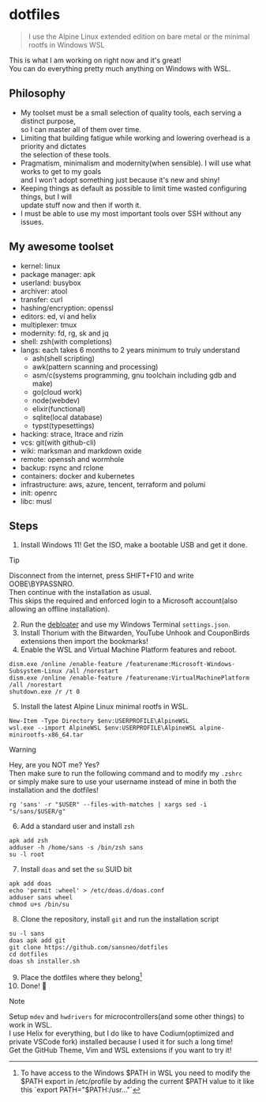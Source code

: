 # dotfiles
> I use the Alpine Linux extended edition on bare metal or the minimal rootfs in Windows WSL

This is what I am working on right now and it's great!  
You can do everything pretty much anything on Windows with WSL.

## Philosophy
* My toolset must be a small selection of quality tools, each serving a distinct purpose,  
  so I can master all of them over time.
* Limiting that building fatigue while working and lowering overhead is a priority and dictates  
  the selection of these tools.
* Pragmatism, minimalism and modernity(when sensible). I will use what works to get to my goals  
  and I won't adopt something just because it's new and shiny!
* Keeping things as default as possible to limit time wasted configuring things, but I will  
  update stuff now and then if worth it.
* I must be able to use my most important tools over SSH without any issues.

## My awesome toolset
* kernel: linux
* package manager: apk
* userland: busybox
* archiver: atool
* transfer: curl
* hashing/encryption: openssl
* editors: ed, vi and helix
* multiplexer: tmux
* modernity: fd, rg, sk and jq
* shell: zsh(with completions)
* langs: each takes 6 months to 2 years minimum to truly understand
  * ash(shell scripting)
  * awk(pattern scanning and processing)
  * asm/c(systems programming, gnu toolchain including gdb and make)
  * go(cloud work)
  * node(webdev)
  * elixir(functional)
  * sqlite(local database)
  * typst(typesettings)
* hacking: strace, ltrace and rizin
* vcs: git(with github-cli)
* wiki: marksman and markdown oxide
* remote: openssh and wormhole
* backup: rsync and rclone
* containers: docker and kubernetes
* infrastructure: aws, azure, tencent, terraform and polumi
* init: openrc
* libc: musl

## Steps
1. Install Windows 11!
Get the ISO, make a bootable USB and get it done.  

> [!TIP]
> Disconnect from the internet, press SHIFT+F10 and write OOBE\BYPASSNRO.  
> Then continue with the installation as usual.  
> This skips the required and enforced login to a Microsoft account(also allowing an offline installation).  

2. Run the [debloater](https://github.com/Raphire/Win11Debloat) and use my Windows Terminal `settings.json`.
3. Install Thorium with the Bitwarden, YouTube Unhook and CouponBirds extensions then import the bookmarks!
4. Enable the WSL and Virtual Machine Platform features and reboot.
```
dism.exe /online /enable-feature /featurename:Microsoft-Windows-Subsystem-Linux /all /norestart
dism.exe /online /enable-feature /featurename:VirtualMachinePlatform /all /norestart
shutdown.exe /r /t 0
```
5. Install the latest Alpine Linux minimal rootfs in WSL.
```
New-Item -Type Directory $env:USERPROFILE\AlpineWSL
wsl.exe --import AlpineWSL $env:USERPROFILE\AlpineWSL alpine-minirootfs-x86_64.tar
```

> [!WARNING]
> Hey, are you NOT me? Yes?  
> Then make sure to run the following command and to modify my `.zshrc`  
> or simply make sure to use your username instead of mine in both the installation and the dotfiles!  
```
rg 'sans' -r "$USER" --files-with-matches | xargs sed -i "s/sans/$USER/g"
```

6. Add a standard user and install `zsh`
```
apk add zsh
adduser -h /home/sans -s /bin/zsh sans
su -l root
```
7. Install `doas` and set the `su` SUID bit
```
apk add doas
echo 'permit :wheel' > /etc/doas.d/doas.conf
adduser sans wheel
chmod u+s /bin/su
```
8. Clone the repository, install `git` and run the installation script
```
su -l sans
doas apk add git
git clone https://github.com/sansneo/dotfiles
cd dotfiles
doas sh installer.sh
```
9. Place the dotfiles where they belong[^1]
10. Done! 🎉

> [!NOTE]
> Setup `mdev` and `hwdrivers` for microcontrollers(and some other things) to work in WSL.  
> I use Helix for everything, but I do like to have Codium(optimized and private VSCode fork) installed because I used it for such a long time!  
> Get the GitHub Theme, Vim and WSL extensions if you want to try it!

[^1]: To have access to the Windows $PATH in WSL you need to modify the $PATH export in /etc/profile by adding the current $PATH value to it like this  
      `export PATH="$PATH:/usr..."`
